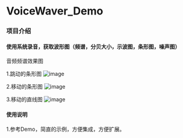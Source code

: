 # VoiceWaver_Demo

### 项目介绍
#### 使用系统录音，获取波形图（频谱，分贝大小，示波图，条形图，噪声图）

音频频谱效果图



1.跳动的条形图
![image]()

2.移动的条形图
![image]()

3.移动的直线图
![image]()


#### 使用说明

1.参考Demo，简直的示例，方便集成，方便扩展。



